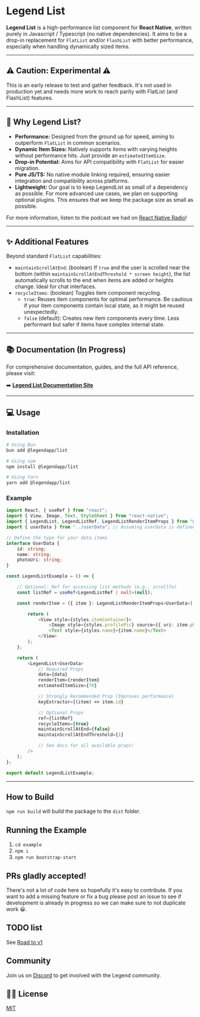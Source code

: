 # Legend List 

**Legend List** is a high-performance list component for **React Native**, written purely in Javascript / Typescript (no native dependencies). It aims to be a drop-in replacement for `FlatList` and/or `FlashList` with better performance, especially when handling dynamically sized items.

---

## ⚠️ Caution: Experimental ⚠️ 

This is an early release to test and gather feedback. It's not used in production yet and needs more work to reach parity with FlatList (and FlashList) features.

---

## 🤔 Why Legend List?

*   **Performance:** Designed from the ground up for speed, aiming to outperform `FlatList` in common scenarios.
*   **Dynamic Item Sizes:** Natively supports items with varying heights without performance hits. Just provide an `estimatedItemSize`.
*   **Drop-in Potential:** Aims for API compatibility with `FlatList` for easier migration.
*   **Pure JS/TS:** No native module linking required, ensuring easier integration and compatibility across platforms.
*   **Lightweight:** Our goal is to keep LegendList as small of a dependency as possible. For more advanced use cases, we plan on supporting optional plugins. This ensures that we keep the package size as small as possible.

For more information, listen to the podcast we had on [React Native Radio](https://infinite.red/react-native-radio/rnr-325-legend-list-with-jay-meistrich)!

---
## ✨ Additional Features 

Beyond standard `FlatList` capabilities:

*   `maintainScrollAtEnd`: (boolean) If `true` and the user is scrolled near the bottom (within `maintainScrollAtEndThreshold * screen height`), the list automatically scrolls to the end when items are added or heights change. Ideal for chat interfaces.
*   `recycleItems`: (boolean) Toggles item component recycling.
    *   `true`: Reuses item components for optimal performance. Be cautious if your item components contain local state, as it might be reused unexpectedly.
    *   `false` (default): Creates new item components every time. Less performant but safer if items have complex internal state.

---

## 📚 Documentation (In Progress)

For comprehensive documentation, guides, and the full API reference, please visit:

➡️ **[Legend List Documentation Site](https://www.legendapp.com/open-source/list)**

---

## 💻 Usage

### Installation

```bash
# Using Bun
bun add @legendapp/list

# Using npm
npm install @legendapp/list

# Using Yarn
yarn add @legendapp/list
```

### Example
```ts
import React, { useRef } from "react"; 
import { View, Image, Text, StyleSheet } from "react-native";
import { LegendList, LegendListRef, LegendListRenderItemProps } from "@legendapp/list";
import { userData } from "../userData"; // Assuming userData is defined elsewhere

// Define the type for your data items
interface UserData {
    id: string;
    name: string;
    photoUri: string;
}

const LegendListExample = () => {

    // Optional: Ref for accessing list methods (e.g., scrollTo)
    const listRef = useRef<LegendListRef | null>(null);

    const renderItem = ({ item }: LegendListRenderItemProps<UserData>) => {

        return (
            <View style={styles.itemContainer}>
                <Image style={styles.profilePic} source={{ uri: item.photoUri }} />
                <Text style={styles.name}>{item.name}</Text>
            </View>
        );
    };

    return (
        <LegendList<UserData>
            // Required Props
            data={data}
            renderItem={renderItem} 
            estimatedItemSize={70} 

            // Strongly Recommended Prop (Improves performance)
            keyExtractor={(item) => item.id} 

            // Optional Props
            ref={listRef} 
            recycleItems={true}   
            maintainScrollAtEnd={false} 
            maintainScrollAtEndThreshold={1} 

            // See docs for all available props!
        />
    );
};

export default LegendListExample;

```

---

## How to Build

`npm run build` will build the package to the `dist` folder.

## Running the Example

1. `cd example`
2. `npm i`
3. `npm run bootstrap-start`

## PRs gladly accepted!

There's not a lot of code here so hopefully it's easy to contribute. If you want to add a missing feature or fix a bug please post an issue to see if development is already in progress so we can make sure to not duplicate work 😀.

## TODO list

See [Road to v1](https://github.com/LegendApp/legend-list/issues/28)

## Community

Join us on [Discord](https://discord.gg/tuW2pAffjA) to get involved with the Legend community.

## 👩‍⚖️ License

[MIT](LICENSE)
